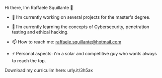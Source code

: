Hi there, I'm Raffaele Squillante 👋

* 🔭 I’m currently working on several projects for the master's degree.
 
* 🌱 I’m currently learning the concepts of Cybersecurity, penetration testing and ethical hacking.
  
* 📫 How to reach me: raffaele.squillante@hotmail.com
   
* ⚡ Personal aspects: i'm a solar and competitive guy who wants always to reach the top.
  
Download my curriculim here: urly.it/3h5ax
